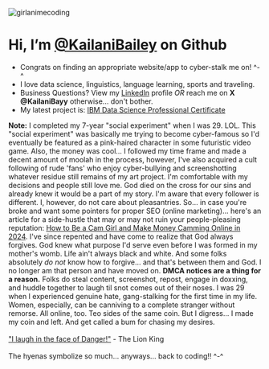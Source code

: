 ![girlanimecoding](https://github.com/KailaniBailey/KailaniBailey/assets/158431578/885aff2c-0cf8-4cc8-80b6-ce4d9abe6352)
# Hi, I’m [@KailaniBailey](https://github.com/KailaniBailey) on Github
-  Congrats on finding an appropriate website/app to cyber-stalk me on! ^-^
-  I love data science, linguistics, language learning, sports and traveling.
-  Business Questions? View my [LinkedIn](https://www.linkedin.com/in/kailanibayy) profile *OR* reach me on **X @KailaniBayy** otherwise... don't bother.
-  My latest project is: [IBM Data Science Professional Certificate](https://github.com/KailaniBailey/IBM-Data-Science-Professional-Certificate)

**Note:** I completed my 7-year "social experiment" when I was 29. LOL. This "social experiment" was basically me trying to become cyber-famous so I'd eventually be featured as a pink-haired character in some futuristic video game. Also, the money was cool... I followed my time frame and made a decent amount of moolah in the process, however, I've also acquired a cult following of rude 'fans' who enjoy cyber-bullying and screenshotting whatever residue still remains of my art project. I'm comfortable with my decisions and people still love me. God died on the cross for our sins and already knew it would be a part of my story. I'm aware that every follower is different. I, however, do not care about pleasantries. So... in case you're broke and want some pointers for proper SEO (online marketing)... here's an article for a side-hustle that may or may not ruin your people-pleasing reputation: [How to Be a Cam Girl and Make Money Camming Online in 2024](https://washingtoncitypaper.com/article/565642/cam-girl/). I've since repented and have come to realize that God always forgives. God knew what purpose I'd serve even before I was formed in my mother's womb. Life ain't always black and white. And some folks absolutely *do not* know how to forgive... and that's between them and God. I no longer am that person and have moved on. **DMCA notices are a thing for a reason.** Folks do steal content, screenshot, repost, engage in doxxing, and huddle together to laugh til snot comes out of their noses. I was 29 when I experienced genuine hate, gang-stalking for the first time in my life. Women, especially, can be canniving to a complete stranger without remorse. All online, too. Teo sides of the same coin. But I digress... I made my coin and left. And get called a bum for chasing my desires. <br><br>
["I laugh in the face of Danger!"](https://youtu.be/FvZ649kW3jM?feature=shared) - The Lion King <br>
<br>
The hyenas symbolize so much... anyways... back to coding!! ^-^
<!---
KailaniBailey/KailaniBailey is a ✨ special ✨ repository because its `README.md` (this file) appears on your GitHub profile.
You can click the Preview link to take a look at your changes.
--->
